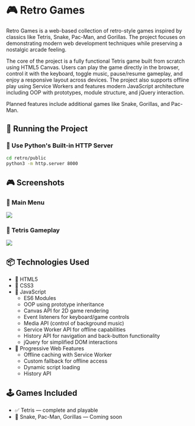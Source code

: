<h1>🎮 Retro Games</h1>
Retro Games is a web-based collection of retro-style games inspired by classics like Tetris, Snake, Pac-Man, and Gorillas. The project focuses on demonstrating modern web development techniques while preserving a nostalgic arcade feeling.

The core of the project is a fully functional Tetris game built from scratch using HTML5 Canvas. Users can play the game directly in the browser, control it with the keyboard, toggle music, pause/resume gameplay, and enjoy a responsive layout across devices. The project also supports offline play using Service Workers and features modern JavaScript architecture including OOP with prototypes, module structure, and jQuery interaction.

Planned features include additional games like Snake, Gorillas, and Pac-Man.

## 🚀 Running the Project

### 🐍 Use Python's Built-in HTTP Server

```bash
cd retro/public
python3 -m http.server 8000
```

<h2>🎮 Screenshots</h2>

### 🏁 Main Menu
<img src="https://github.com/user-attachments/assets/6d79ce21-8209-490d-a56d-7d3b7f2e6431" />

### 🧱 Tetris Gameplay  
<img src="https://github.com/user-attachments/assets/224fb350-8524-45bb-bd54-82df935db537" />


<h2>📦 Technologies Used</h2>

- 🔧 HTML5
- 🎨 CSS3
- 🧠 JavaScript
  - ES6 Modules
  - OOP using prototype inheritance
  - Canvas API for 2D game rendering
  - Event listeners for keyboard/game controls
  - Media API (control of background music)
  - Service Worker API for offline capabilities
  - History API for navigation and back-button functionality
  - jQuery for simplified DOM interactions
- 📁 Progressive Web Features
  - Offline caching with Service Worker
  - Custom fallback for offline access
  - Dynamic script loading
  - History API
  
<h2>🕹 Games Included</h2>

- ✅ Tetris — complete and playable
- 🚧 Snake, Pac-Man, Gorillas — Coming soon
